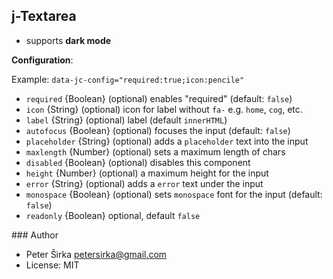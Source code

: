 ﻿## j-Textarea

- supports __dark mode__

__Configuration__:

Example: `data-jc-config="required:true;icon:pencile"`

- `required` {Boolean} (optional) enables "required" (default: `false`)
- `icon` {String} (optional) icon for label without `fa-` e.g. `home`, `cog`, etc.
- `label` {String} (optional) label (default `innerHTML`)
- `autofocus` {Boolean} (optional) focuses the input (default: `false`)
- `placeholder` {String} (optional) adds a `placeholder` text into the input
- `maxlength` {Number} (optional) sets a maximum length of chars
- `disabled` {Boolean} (optional) disables this component
- `height` {Number} (optional) a maximum height for the input
- `error` {String} (optional) adds a `error` text under the input
- `monospace` {Boolean} (optional) sets `monospace` font for the input (default: `false`)
- `readonly` {Boolean} optional, default `false`

### Author

- Peter Širka <petersirka@gmail.com>
- License: MIT
